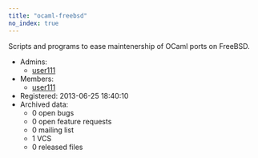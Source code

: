 ```yaml
---
title: "ocaml-freebsd"
no_index: true
---
```


Scripts and programs to ease maintenership of OCaml ports on FreeBSD.


* Admins:
  * [user111](/users/user111)
* Members:
  * [user111](/users/user111)
* Registered: 2013-06-25 18:40:10
* Archived data:
  * 0 open bugs
  * 0 open feature requests
  * 0 mailing list
  * 1 VCS
  * 0 released files
